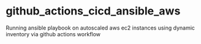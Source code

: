 # github_actions_cicd_ansible_aws
Running ansible playbook on autoscaled aws ec2 instances  using dynamic inventory via github actions workflow 
